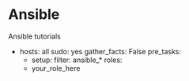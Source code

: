 # Ansible
Ansible tutorials

- hosts: all
  sudo: yes
  gather_facts: False
  pre_tasks:
   - setup:
       filter: ansible_*
  roles:
   - your_role_here
